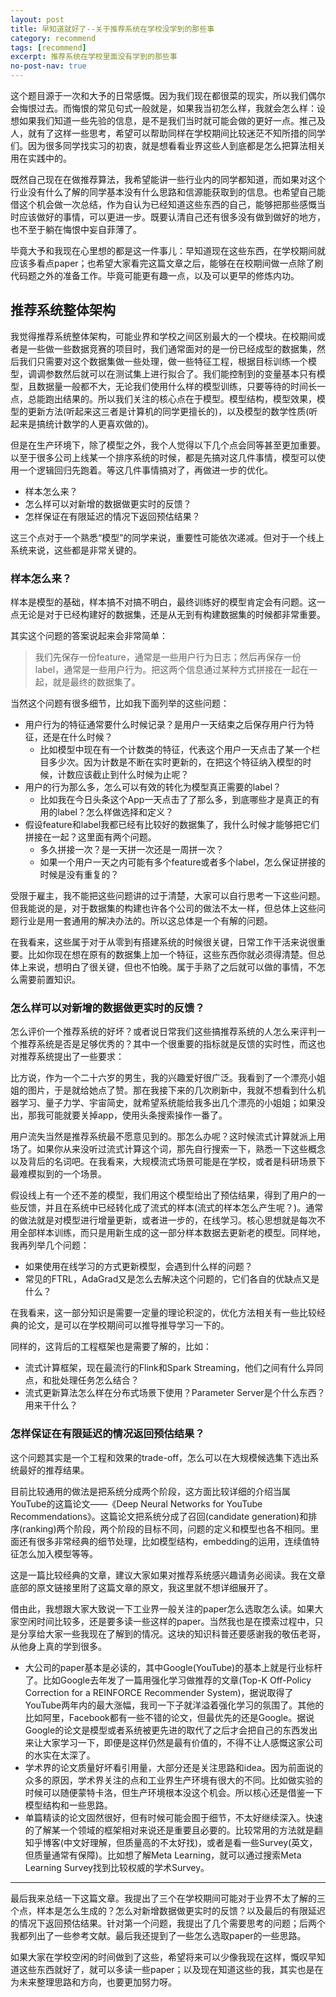 ```yaml
---
layout: post
title: 早知道就好了--关于推荐系统在学校没学到的那些事
category: recommend
tags: [recommend]
excerpt: 推荐系统在学校里面没有学到的那些事
no-post-nav: true
---
```


这个题目源于一次和大予的日常感慨。因为我们现在都很菜的现实，所以我们偶尔会悔恨过去。而悔恨的常见句式一般就是，如果我当初怎么样，我就会怎么样：设想如果我们知道一些先验的信息，是不是我们当时就可能会做的更好一点。推己及人，就有了这样一些思考，希望可以帮助同样在学校期间比较迷茫不知所措的同学们。因为很多同学找实习的初衷，就是想看看业界这些人到底都是怎么把算法相关用在实践中的。


既然自己现在在做推荐算法，我希望能讲一些行业内的同学都知道，而如果对这个行业没有什么了解的同学基本没有什么思路和信源能获取到的信息。也希望自己能借这个机会做一次总结，作为自认为已经知道这些东西的自己，能够把那些感慨当时应该做好的事情，可以更进一步。既要认清自己还有很多没有做到做好的地方，也不至于躺在悔恨中妄自菲薄了。

毕竟大予和我现在心里想的都是这一件事儿：早知道现在这些东西，在学校期间就应该多看点paper；也希望大家看完这篇文章之后，能够在在校期间做一点除了刷代码题之外的准备工作。毕竟可能更有趣一点，以及可以更早的修炼内功。

## 推荐系统整体架构

我觉得推荐系统整体架构，可能业界和学校之间区别最大的一个模块。在校期间或者是一些做一些数据竞赛的项目时，我们通常面对的是一份已经成型的数据集，然后我们只需要对这个数据集做一些处理，做一些特征工程，根据目标训练一个模型，调调参数然后就可以在测试集上进行拟合了。我们能控制到的变量基本只有模型，且数据量一般都不大，无论我们使用什么样的模型训练，只要等待的时间长一点，总能跑出结果的。所以我们关注的核心点在于模型。模型结构，模型效果，模型的更新方法(听起来这三者是计算机的同学更擅长的)，以及模型的数学性质(听起来是搞统计数学的人更喜欢做的)。

但是在生产环境下，除了模型之外，我个人觉得以下几个点会同等甚至更加重要。以至于很多公司上线某一个排序系统的时候，都是先搞对这几件事情，模型可以使用一个逻辑回归先跑着。等这几件事情搞对了，再做进一步的优化。

* 样本怎么来？
* 怎么样可以对新增的数据做更实时的反馈？
* 怎样保证在有限延迟的情况下返回预估结果？

这三个点对于一个熟悉“模型”的同学来说，重要性可能依次递减。但对于一个线上系统来说，这些都是非常关键的。

### 样本怎么来？

样本是模型的基础，样本搞不对搞不明白，最终训练好的模型肯定会有问题。这一点无论是对于已经构建好的数据集，还是从无到有构建数据集的时候都非常重要。

其实这个问题的答案说起来会非常简单：

> 我们先保存一份feature，通常是一些用户行为日志；然后再保存一份label，通常是一些用户行为。把这两个信息通过某种方式拼接在一起在一起，就是最终的数据集了。

当然这个问题有很多细节，比如我下面列举的这些问题：

* 用户行为的特征通常要什么时候记录？是用户一天结束之后保存用户行为特征，还是在什么时候？
  * 比如模型中现在有一个计数类的特征，代表这个用户一天点击了某一个栏目多少次。因为计数是不断在实时更新的，在把这个特征纳入模型的时候，计数应该截止到什么时候为止呢？
* 用户的行为那么多，怎么可以有效的转化为模型真正需要的label？
  * 比如我在今日头条这个App一天点击了了那么多，到底哪些才是真正的有用的label？怎么样做选择和定义？
* 假设feature和label我都已经有比较好的数据集了，我什么时候才能够把它们拼接在一起？这里面有两个问题。
  * 多久拼接一次？是一天拼一次还是一周拼一次？
  * 如果一个用户一天之内可能有多个feature或者多个label，怎么保证拼接的时候是没有重复的？

受限于雇主，我不能把这些问题讲的过于清楚，大家可以自行思考一下这些问题。但我能说的是，对于数据集的构建也许各个公司的做法不太一样，但总体上这些问题行业是用一套通用的解决办法的。所以这总体是一个有解的问题。

在我看来，这些属于对于从零到有搭建系统的时候很关键，日常工作干活来说很重要。比如你现在想在原有的数据集上加一个特征，这些东西你就必须得清楚。但总体上来说，想明白了很关键，但也不怕晚。属于手熟了之后就可以做的事情，不怎么需要前置知识。

### 怎么样可以对新增的数据做更实时的反馈？

怎么评价一个推荐系统的好坏？或者说日常我们这些搞推荐系统的人怎么来评判一个推荐系统是否是足够优秀的？其中一个很重要的指标就是反馈的实时性，而这也对推荐系统提出了一些要求：

比方说，作为一个二十六岁的男生，我的兴趣爱好很广泛。我看到了一个漂亮小姐姐的图片，于是就给她点了赞。那在我接下来的几次刷新中，我就不想看到什么机器学习、量子力学、宇宙简史，就希望系统能给我多出几个漂亮的小姐姐；如果没出，那我可能就要关掉app，使用头条搜索操作一番了。

用户流失当然是推荐系统最不愿意见到的。那怎么办呢？这时候流式计算就派上用场了。如果你从来没听过流式计算这个词，那先自行搜索一下，熟悉一下这些概念以及背后的名词吧。在我看来，大规模流式场景可能是在学校，或者是科研场景下最难模拟到的一个场景。

假设线上有一个还不差的模型，我们用这个模型给出了预估结果，得到了用户的一些反馈，并且在系统中已经转化成了流式的样本(流式的样本怎么产生呢？)。通常的做法就是对模型进行增量更新，或者进一步的，在线学习。核心思想就是每次不用全部样本训练，而只是用新生成的这一部分样本数据去更新老的模型。同样地，我再列举几个问题：

* 如果使用在线学习的方式更新模型，会遇到什么样的问题？
* 常见的FTRL，AdaGrad又是怎么去解决这个问题的，它们各自的优缺点又是什么？

在我看来，这一部分知识是需要一定量的理论积淀的，优化方法相关有一些比较经典的论文，是可以在学校期间可以推导推导学习一下的。

同样的，这背后的工程框架也是需要了解的，比如：

* 流式计算框架，现在最流行的Flink和Spark Streaming，他们之间有什么异同点，和批处理任务怎么结合？
* 流式更新算法怎么样在分布式场景下使用？Parameter Server是个什么东西？用来干什么？

### 怎样保证在有限延迟的情况返回预估结果？

这个问题其实是一个工程和效果的trade-off，怎么可以在大规模候选集下选出系统最好的推荐结果。

目前比较通用的做法是把系统分成两个阶段，这方面比较详细的介绍当属YouTube的这篇论文——《Deep Neural Networks for YouTube Recommendations》。这篇论文把系统分成了召回(candidate generation)和排序(ranking)两个阶段，两个阶段的目标不同，问题的定义和模型也各不相同。里面还有很多非常经典的细节处理，比如模型结构，embedding的运用，连续值特征怎么加入模型等等。

这是一篇比较经典的文章，建议大家如果对推荐系统感兴趣请务必阅读。我在文章底部的原文链接里附了这篇文章的原文，我这里就不想详细展开了。

借由此，我想跟大家大致说一下工业界一般关注的paper怎么选取怎么读。如果大家空闲时间比较多，还是要多读一些这样的paper。当然我也是在摸索过程中，只是分享给大家一些我现在了解到的情况。这块的知识科普还要感谢我的敬伍老哥，从他身上真的学到很多。

* 大公司的paper基本是必读的，其中Google(YouTube)的基本上就是行业标杆了。比如Google去年发了一篇用强化学习做推荐的文章(Top-K Off-Policy Correction for a REINFORCE Recommender System)，据说取得了YouTube两年内的最大涨幅，我司一下子就洋溢着强化学习的氛围了。其他的比如阿里，Facebook都有一些不错的论文，但最优先的还是Google。据说Google的论文是模型或者系统被更先进的取代了之后才会把自己的东西发出来让大家学习一下，即便是这样仍然是最有价值的，不得不让人感慨这家公司的水实在太深了。
* 学术界的论文质量好坏看引用量，大部分还是关注思路和idea。因为前面说的众多的原因，学术界关注的点和工业界生产环境有很大的不同。比如做实验的时候可以随便蒙特卡洛，但生产环境根本没这个机会。所以核心还是借鉴一下模型结构和一些思路。
* 单篇精读的论文固然很好，但有时候可能会囿于细节，不太好继续深入。快速的了解某一个领域的框架相对来说还是重要且必要的。比较常用的方法就是翻知乎博客(中文好理解，但质量高的不太好找)，或者是看一些Survey(英文，但质量通常有保障)。比如想了解Meta Learning，就可以通过搜索Meta Learning Survey找到比较权威的学术Survey。

----

最后我来总结一下这篇文章。我提出了三个在学校期间可能对于业界不太了解的三个点，样本是怎么生成的？怎么对新增数据做更实时的反馈？以及最后的有限延迟的情况下返回预估结果。针对第一个问题，我提出了几个需要思考的问题；后两个我都列出了一些参考文献。最后我还提到了一些怎么选取paper的一些思路。

如果大家在学校空闲的时间做到了这些，希望将来可以少像我现在这样，慨叹早知道这些东西就好了，就可以多读一些paper；以及现在知道这些的我，其实也是在为未来整理思路和方向，也要更加努力呀。